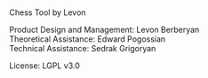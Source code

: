 # 
Chess Tool by Levon 

Product Design and Management: Levon Berberyan <BR/>
Theoretical Assistance: Edward Pogossian <BR/>
Technical Assistance: Sedrak Grigoryan <BR/>

License: LGPL v3.0
